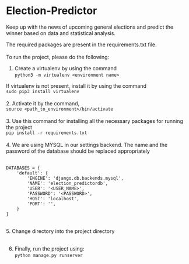 # Election-Predictor
Keep up with the news of upcoming general elections and predict the winner based on data and statistical analysis.   

The required packages are present in the requirements.txt file.<br>  
To run the project, please do the following:<br>

1. Create a virtualenv by using the command<br> 
  `python3 -m virtualenv <environment name>`<br>
  
If virtualenv is not present, install it by using the command<br> 
  `sudo pip3 install virtualenv`<br><br> 
2. Activate it by the command,<br>
  `source <path_to_environment>/bin/activate`<br><br>
3. Use this command for installing all the necessary packages for running the project<br>
  `pip install -r requirements.txt`<br><br>
4. We are using MYSQL in our settings backend. The name and the password of the database should be replaced appropriately<br><br>

    DATABASES = { 
        'default': {
            'ENGINE': 'django.db.backends.mysql',
            'NAME': 'election_predictordb',
            'USER': '<USER_NAME>',
            'PASSWORD': '<PASSWORD>',
            'HOST': 'localhost',
            'PORT': '',
        }
    }
<br>
5. Change directory into the project directory<br><br>

6. Finally, run the project using:<br>
  `python manage.py runserver`

